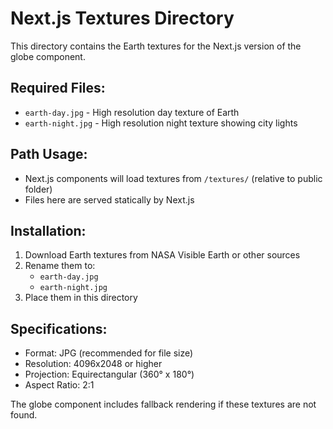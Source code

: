 # Next.js Textures Directory

This directory contains the Earth textures for the Next.js version of the globe component.

## Required Files:
- `earth-day.jpg` - High resolution day texture of Earth
- `earth-night.jpg` - High resolution night texture showing city lights

## Path Usage:
- Next.js components will load textures from `/textures/` (relative to public folder)
- Files here are served statically by Next.js

## Installation:
1. Download Earth textures from NASA Visible Earth or other sources
2. Rename them to:
   - `earth-day.jpg`
   - `earth-night.jpg`
3. Place them in this directory

## Specifications:
- Format: JPG (recommended for file size)
- Resolution: 4096x2048 or higher
- Projection: Equirectangular (360° x 180°)
- Aspect Ratio: 2:1

The globe component includes fallback rendering if these textures are not found.